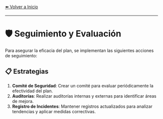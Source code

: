 [⬅️ Volver a Inicio](index.md) <!-- Enlace de regreso -->

---

# 🛡️ Seguimiento y Evaluación

Para asegurar la eficacia del plan, se implementan las siguientes acciones de seguimiento:

## 📋 Estrategias
1. **Comité de Seguridad**: Crear un comité para evaluar periódicamente la efectividad del plan.
2. **Auditorías**: Realizar auditorías internas y externas para identificar áreas de mejora.
3. **Registro de Incidentes**: Mantener registros actualizados para analizar tendencias y aplicar medidas correctivas.
